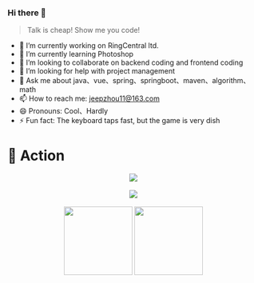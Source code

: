 ### Hi there 👋
> Talk is cheap! Show me you code!

- 🔭 I’m currently working on RingCentral ltd.
- 🌱 I’m currently learning Photoshop
- 👯 I’m looking to collaborate on backend coding and frontend coding
- 🤔 I’m looking for help with project management
- 💬 Ask me about java、vue、spring、springboot、maven、algorithm、math
- 📫 How to reach me: jeepzhou11@163.com
- 😄 Pronouns: Cool、Hardly
- ⚡ Fun fact: The keyboard taps fast, but the game is very dish

# 🚀 Action
<div align="center">
  <img align="center" src="https://github-readme-streak-stats.herokuapp.com/?user=junpengzhou&theme=dark&hide_border=true" />
</div>
<br>
<!-- GitHub奖杯🏆 -->
<div align="center">
  <img  src="https://github-profile-trophy.vercel.app/?username=junpengzhou&theme=gruvbox&row=1&column=7&no-frame=true&no-bg=true" />
</div>
<br>
<!-- GitHub数据统计 -->
<div align="center">
  <img height="137px" src="https://github-readme-stats.vercel.app/api?username=junpengzhou&hide_title=true&hide_border=true&show_icons=trueline_height=21&text_color=000&icon_color=000&bg_color=0,ea6161,ffc64d,fffc4d,52fa5a&theme=graywhite" />
  <img height="137px" src="https://github-readme-stats.vercel.app/api/top-langs/?username=junpengzhou&hide_title=true&hide_border=true&layout=compact&langs_count=6&text_color=000&icon_color=fff&bg_color=0,52fa5a,4dfcff,c64dff&theme=graywhite" />
</div>

